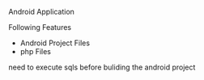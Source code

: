 Android Application

Following Features
- Android Project Files
- php Files

need to execute sqls before buliding the android project

